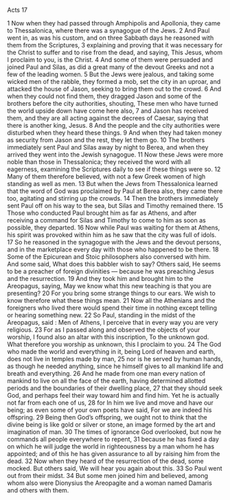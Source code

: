 Acts 17

1	Now when they had passed through Amphipolis and Apollonia, they came to Thessalonica, where there was a synagogue of the Jews.
2	And Paul went in, as was his custom, and on three Sabbath days he reasoned with them from the Scriptures,
3	explaining and proving that it was necessary for the Christ to suffer and to rise from the dead, and saying, This Jesus, whom I proclaim to you, is the Christ.
4	And some of them were persuaded and joined Paul and Silas, as did a great many of the devout Greeks and not a few of the leading women.
5	But the Jews were jealous, and taking some wicked men of the rabble, they formed a mob, set the city in an uproar, and attacked the house of Jason, seeking to bring them out to the crowd.
6	And when they could not find them, they dragged Jason and some of the brothers before the city authorities, shouting, These men who have turned the world upside down have come here also,
7	and Jason has received them, and they are all acting against the decrees of Caesar, saying that there is another king, Jesus.
8	And the people and the city authorities were disturbed when they heard these things.
9	And when they had taken money as security from Jason and the rest, they let them go.
10	The brothers immediately sent Paul and Silas away by night to Berea, and when they arrived they went into the Jewish synagogue.
11	Now these Jews were more noble than those in Thessalonica; they received the word with all eagerness, examining the Scriptures daily to see if these things were so.
12	Many of them therefore believed, with not a few Greek women of high standing as well as men.
13	But when the Jews from Thessalonica learned that the word of God was proclaimed by Paul at Berea also, they came there too, agitating and stirring up the crowds.
14	Then the brothers immediately sent Paul off on his way to the sea, but Silas and Timothy remained there.
15	Those who conducted Paul brought him as far as Athens, and after receiving a command for Silas and Timothy to come to him as soon as possible, they departed.
16	Now while Paul was waiting for them at Athens, his spirit was provoked within him as he saw that the city was full of idols.
17	So he reasoned in the synagogue with the Jews and the devout persons, and in the marketplace every day with those who happened to be there.
18	Some of the Epicurean and Stoic philosophers also conversed with him. And some said, What does this babbler wish to say? Others said, He seems to be a preacher of foreign divinities — because he was preaching Jesus and the resurrection.
19	And they took him and brought him to the Areopagus, saying, May we know what this new teaching is that you are presenting?
20	For you bring some strange things to our ears. We wish to know therefore what these things mean.
21	Now all the Athenians and the foreigners who lived there would spend their time in nothing except telling or hearing something new.
22	So Paul, standing in the midst of the Areopagus, said : Men of Athens, I perceive that in every way you are very religious.
23	For as I passed along and observed the objects of your worship, I found also an altar with this inscription, To the unknown god. What therefore you worship as unknown, this I proclaim to you.
24	The God who made the world and everything in it, being Lord of heaven and earth, does not live in temples made by man,
25	nor is he served by human hands, as though he needed anything, since he himself gives to all mankind life and breath and everything.
26	And he made from one man every nation of mankind to live on all the face of the earth, having determined allotted periods and the boundaries of their dwelling place,
27	that they should seek God, and perhaps feel their way toward him and find him. Yet he is actually not far from each one of us,
28	for In him we live and move and have our being; as even some of your own poets have said, For we are indeed his offspring.
29	Being then God’s offspring, we ought not to think that the divine being is like gold or silver or stone, an image formed by the art and imagination of man.
30	The times of ignorance God overlooked, but now he commands all people everywhere to repent,
31	because he has fixed a day on which he will judge the world in righteousness by a man whom he has appointed; and of this he has given assurance to all by raising him from the dead.
32	Now when they heard of the resurrection of the dead, some mocked. But others said, We will hear you again about this.
33	So Paul went out from their midst.
34	But some men joined him and believed, among whom also were Dionysius the Areopagite and a woman named Damaris and others with them.


